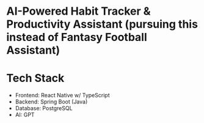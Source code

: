 # AI-Powered Habit Tracker & Productivity Assistant (pursuing this instead of Fantasy Football Assistant)

# Tech Stack
 - Frontend: React Native w/ TypeScript
 - Backend: Spring Boot (Java)
 - Database: PostgreSQL
 - AI: GPT
